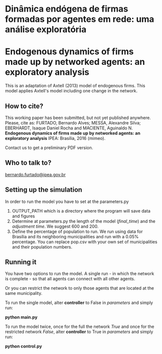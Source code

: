 # Dinâmica endógena de firmas formadas por agentes em rede: uma análise exploratória
# Endogenous dynamics of firms made up by networked agents: an exploratory analysis

This is an adaptation of Axtell (2013) model of endogenous firms. This model applies Axtell's model including one change 
in the network.

## How to cite?

This working paper has been submitted, but not yet published anywhere.
Please, cite as: FURTADO, Bernardo Alves; MESSA, Alexandre Silva; EBERHARDT, Isaque Daniel Rocha and MACIENTE, Aguinaldo 
N. **Endogenous dynamics of firms made up by networked agents: an exploratory analysis** IPEA: Brasília, 2016 (mimeo). 

Contact us to get a preliminary PDF version.

## Who to talk to?

bernardo.furtado@ipea.gov.br

## Setting up the simulation

In order to run the model you have to set at the parameters.py
1. OUTPUT_PATH which is a directory where the program will save data and figures
2. Determine at parameters.py the length of the model (*final_time*) and the *adjustment time*. We suggest 600 and 200.
3. Define the percentage of population to run. We run using data for Brasília and its neighboring municipalities and run
with a 0.05% percentage. You can replace pop.csv with your own set of municipalities and their population numbers.

## Running it

You have two options to run the model. A single run - in which the network is complete - so that all agents can connect
with all other agents. 

Or you can restrict the network to only those agents that are located at the same municipality.

To run the single model, alter **controller** to False in *parameters* and simply run:

**python main.py**

To run the model twice, once for the full the network *True* and once for the restricted network *False*, 
alter **controller** to True in *parameters* and simply run:
 
**python control.py**
